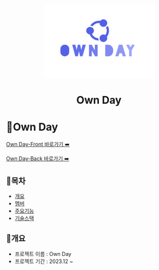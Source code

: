 <div align="center">
  <br />
  <img src="./public/logo.png" alt="OWN DAY" width="300px" height="200px" />
  <br />
  <h1>Own Day</h1>
</div>


# 🔗Own Day 

[Own Day-Front 바로가기 :arrow_right:](https://github.com/HJ-dp/OwnDay-Front "Own Day 프론트엔드 파트")

[Own Day-Back 바로가기 :arrow_right:](https://github.com/lleen0114/OwnDay-Back "Own Day 백엔드 파트")

## 📌목차 
- [개요](#개요)
- [멤버](#멤버)
- [주요기능](#주요기능)
- [기술스택](#기술스택)

## 📄개요 
- 프로젝트 이름 : Own Day
- 프로젝트 기간 : 2023.12 ~
